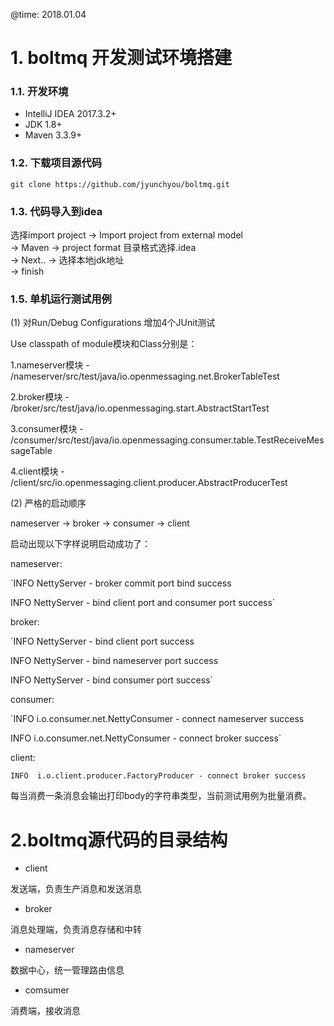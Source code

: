 @time: 2018.01.04
# 1. boltmq 开发测试环境搭建

### 1.1. 开发环境

* IntelliJ IDEA 2017.3.2+
* JDK 1.8+
* Maven 3.3.9+

### 1.2. 下载项目源代码

 `git clone https://github.com/jyunchyou/boltmq.git`

### 1.3. 代码导入到idea

选择import project -> Import project from external model   
-> Maven -> project format 目录格式选择.idea   
-> Next.. -> 选择本地jdk地址   
-> finish

### 1.5. 单机运行测试用例
(1) 对Run/Debug Configurations 增加4个JUnit测试  
  
Use classpath of module模块和Class分别是：  
  
1.nameserver模块 - /nameserver/src/test/java/io.openmessaging.net.BrokerTableTest  

2.broker模块 - /broker/src/test/java/io.openmessaging.start.AbstractStartTest
  
3.consumer模块 - /consumer/src/test/java/io.openmessaging.consumer.table.TestReceiveMessageTable
  
4.client模块 - /client/src/io.openmessaging.client.producer.AbstractProducerTest

(2) 严格的启动顺序
  
nameserver -> broker -> consumer -> client

启动出现以下字样说明启动成功了：
  
nameserver:
  
`INFO  NettyServer - broker commit port bind success
  
 INFO  NettyServer - bind client port and consumer port success`

broker:
  
`INFO  NettyServer - bind client port success
  
INFO  NettyServer - bind nameserver port success
  
INFO  NettyServer - bind consumer port success`

consumer:
  
`INFO  i.o.consumer.net.NettyConsumer - connect nameserver success
  
INFO  i.o.consumer.net.NettyConsumer - connect broker success`

client:
  
`INFO  i.o.client.producer.FactoryProducer - connect broker success`

  
每当消费一条消息会输出打印body的字符串类型，当前测试用例为批量消费。


# 2.boltmq源代码的目录结构  

*  client  

发送端，负责生产消息和发送消息

* broker  

消息处理端，负责消息存储和中转

* nameserver  

数据中心，统一管理路由信息

* comsumer  
 
消费端，接收消息                        
